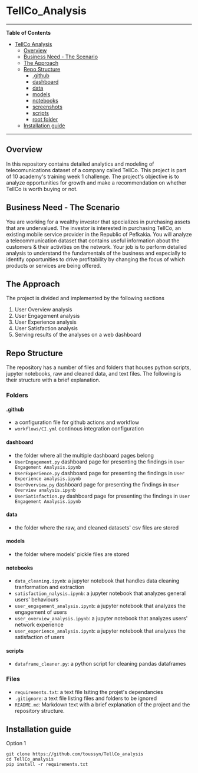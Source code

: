 # TellCo_Analysis

---

**Table of Contents**

- [TellCo Analysis](#TellCo_Analysis)
  - [Overview](#overview)
  - [Business Need - The Scenario](#Business-Need---The-Scenario)
  - [The Approach](#theapproach)
  - [Repo Structure](#project-structure)
    - [.github](#.github)
    - [dashboard](#dashboard)
    - [data](#data)
    - [models](#models)
    - [notebooks](#notebooks)
    - [screenshots](#screenshots)
    - [scripts](#scripts)
    - [root folder](#root-folder)
  - [Installation guide](#installation-guide)

***

## Overview
In this repository contains detailed analytics and modeling of telecomunications dataset of a company called TellCo. This project is part of 10 academy's training week 1 challenge. The project's objective is to analyze opportunities for growth and make a recommendation on whether TellCo is worth buying or not.

## Business Need - The Scenario
You are working for a wealthy investor that specializes in purchasing assets that are undervalued. The investor is interested in purchasing TellCo, an existing mobile service provider in the Republic of Pefkakia. You will analyze a telecommunication dataset that contains useful information about the customers & their activities on the network. Your job is to perform detailed analysis to understand the fundamentals of the business and especially to identify opportunities to drive profitability by changing the focus of which products or services are being offered.

## The Approach
The project is divided and implemented by the following sections
1. User Overview analysis
2. User Engagement analysis
3. User Experience analysis
4. User Satisfaction analysis
5. Serving results of the analyses on a web dashboard

## Repo Structure
The repository has a number of files and folders that houses python scripts, jupyter notebooks, raw and cleaned data, and text files. The following is their structure with a brief explanation.

### Folders

#### .github
- a configuration file for github actions and workflow
- `workflows/CI.yml` continous integration configuration

#### dashboard
- the folder where all the multiple dashboard pages belong
- `UserEngagement.py` dashboard page for presenting the findings in `User Engagement Analysis.ipynb`
- `UserExperience.py` dashboard page for presenting the findings in `User Experience analysis.ipynb`
- `UserOverview.py` dashboard page for presenting the findings in `User Overview analysis.ipynb`
- `UserSatisfaction.py` dashboard page for presenting the findings in `User Engagement Analysis.ipynb`

#### data
- the folder where the raw, and cleaned datasets' csv files are stored

#### models
- the folder where models' pickle files are stored

#### notebooks
- `data_cleaning.ipynb`: a jupyter notebook that handles data cleaning tranformation and extraction
- `satisfaction_nalysis.ipynb`: a jupyter notebook that analyzes general users' behaviours
- `user_engagement_analysis.ipynb`: a jupyter notebook that analyzes the engagement of users
- `user_overview_analysis.ipynb`: a jupyter notebook that analyzes users' network experience
- `user_experience_analysis.ipynb`: a jupyter notebook that analyzes the satisfaction of users

#### scripts
- `dataframe_cleaner.py`: a python script for cleaning pandas dataframes

### Files
- `requirements.txt`: a text file lsiting the projet's dependancies
- `.gitignore`: a text file listing files and folders to be ignored
- `README.md`: Markdown text with a brief explanation of the project and the repository structure.

## Installation guide
Option 1
```
git clone https://github.com/toussyn/TellCo_analysis
cd TellCo_analysis
pip install -r requirements.txt 
```
